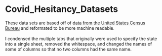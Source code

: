 # Covid_Hesitancy_Datasets

These data sets are based off of [data from the United States Census Bureau](https://www.census.gov/data/tables/2021/demo/hhp/hhp28.html) and reformated to be more machine readable. <br/> <br/>I condensed the multiple tabs that originally were used to specify the state into a single sheet, removed the whitespace, and changed the names of some of columns so that no two columns had the same name.
